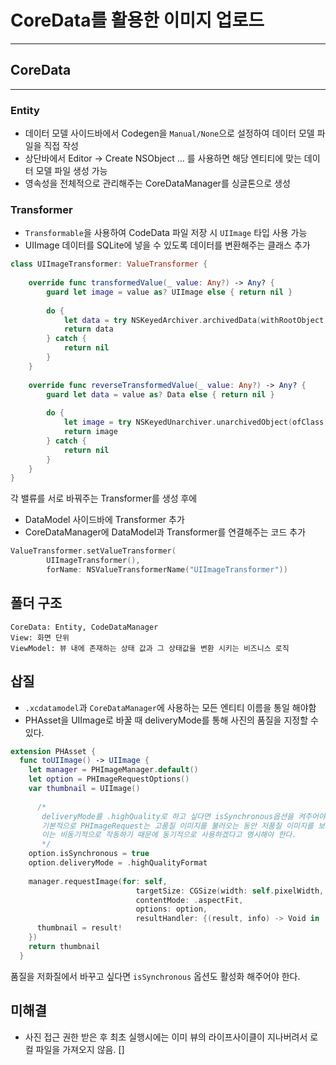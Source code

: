 # CoreData를 활용한 이미지 업로드
---

## CoreData
---

### Entity
- 데이터 모델 사이드바에서 Codegen을 `Manual/None`으로 설정하여 데이터 모델 파일을 직접 작성
- 상단바에서 Editor -> Create NSObject ... 를 사용하면 해당 엔티티에 맞는 데이터 모델 파일 생성 가능
- 영속성을 전체적으로 관리해주는 CoreDataManager를 싱글톤으로 생성

### Transformer 
- `Transformable`을 사용하여 CodeData 파일 저장 시 `UIImage` 타입 사용 가능
- UIImage 데이터를 SQLite에 넣을 수 있도록 데이터를 변환해주는 클래스 추가

```swift
class UIImageTransformer: ValueTransformer {
    
    override func transformedValue(_ value: Any?) -> Any? {
        guard let image = value as? UIImage else { return nil }
        
        do {
            let data = try NSKeyedArchiver.archivedData(withRootObject: image, requiringSecureCoding: true)
            return data
        } catch {
            return nil
        }
    }
    
    override func reverseTransformedValue(_ value: Any?) -> Any? {
        guard let data = value as? Data else { return nil }
        
        do {
            let image = try NSKeyedUnarchiver.unarchivedObject(ofClass: UIImage.self, from: data)
            return image
        } catch {
            return nil
        }
    }
}

```

각 밸류를 서로 바꿔주는 Transformer를 생성 후에

- DataModel 사이드바에 Transformer 추가
- CoreDataManager에 DataModel과 Transformer를 연결해주는 코드 추가

```swift
ValueTransformer.setValueTransformer(
        UIImageTransformer(),
        forName: NSValueTransformerName("UIImageTransformer"))
```

## 폴더 구조
```
CoreData: Entity, CodeDataManager
View: 화면 단위
ViewModel: 뷰 내에 존재하는 상태 값과 그 상태값을 변환 시키는 비즈니스 로직
```

## 삽질
- `.xcdatamodel`과 `CoreDataManager`에 사용하는 모든 엔티티 이름을 통일 해야함
- PHAsset을 UIImage로 바꿀 때 deliveryMode를 통해 사진의 품질을 지정할 수 있다. 

```swift
extension PHAsset {
  func toUIImage() -> UIImage {
    let manager = PHImageManager.default()
    let option = PHImageRequestOptions()
    var thumbnail = UIImage()
      
      /*
       deliveryMode를 .highQuality로 하고 싶다면 isSynchronous옵션을 켜주어야 한다.
       기본적으로 PHImageRequest는 고품질 이미지를 불러오는 동안 저품질 이미지를 보여주는데,
       이는 비동기적으로 작동하기 때문에 동기적으로 사용하겠다고 명시해야 한다.
       */
    option.isSynchronous = true
    option.deliveryMode = .highQualityFormat
      
    manager.requestImage(for: self,
                            targetSize: CGSize(width: self.pixelWidth, height: self.pixelHeight),
                            contentMode: .aspectFit,
                            options: option,
                            resultHandler: {(result, info) -> Void in
      thumbnail = result!
    })
    return thumbnail
  }
```
품질을 저화질에서 바꾸고 싶다면 `isSynchronous` 옵션도 활성화 해주어야 한다.

## 미해결
- 사진 접근 권한 받은 후 최초 실행시에는 이미 뷰의 라이프사이클이 지나버려서 로컬 파일을 가져오지 않음. []

